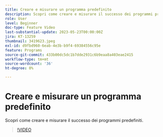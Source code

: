 ```yaml
---
title: Creare e misurare un programma predefinito
description: Scopri come creare e misurare il successo dei programmi predefiniti.
role: User
level: Beginner
doc-type: Feature Video
last-substantial-update: 2023-05-23T00:00:00Z
jira: KT-13259
thumbnail: 3419623.jpeg
exl-id: d9fbd960-6eab-4e3b-b9f4-69384556c95e
feature: Programs
source-git-commit: 433b00dc5dc1b7dde2931c6b9eaa8a403eae2415
workflow-type: tm+mt
source-wordcount: '36'
ht-degree: 0%

---
```



# Creare e misurare un programma predefinito

Scopri come creare e misurare il successo dei programmi predefiniti.

>[!VIDEO](https://video.tv.adobe.com/v/3419623/?learn=on)
